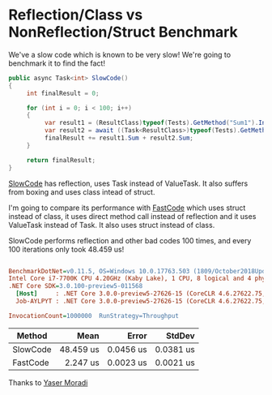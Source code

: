 # Reflection/Class vs NonReflection/Struct Benchmark

We've a slow code which is known to be very slow! We're going to benchmark it to find the fact!

```cs
public async Task<int> SlowCode()
{
     int finalResult = 0;

     for (int i = 0; i < 100; i++)
     {
          var result1 = (ResultClass)typeof(Tests).GetMethod("Sum1").Invoke(this, new object[] { 1, 2 });
          var result2 = await ((Task<ResultClass>)typeof(Tests).GetMethod("Sum1Async").Invoke(this, new object[] { 1, 2 }));
          finalResult += result1.Sum + result2.Sum;
     }

     return finalResult;
}
```

[SlowCode](https://github.com/ysmoradi/MicroOptimizationBenchmark/blob/master/MicroOptimizationBenchmark/Program.cs#L28-L40) has reflection, uses Task instead of ValueTask. It also suffers from boxing and uses class intead of struct.

I'm going to compare its performance with [FastCode](https://github.com/ysmoradi/MicroOptimizationBenchmark/blob/master/MicroOptimizationBenchmark/Program.cs#L43-L55) which uses struct instead of class, it uses direct method call instead of reflection and it uses ValueTask instead of Task. It also uses struct instead of class.

SlowCode performs reflection and other bad codes 100 times, and every 100 iterations only took 48.459 us!

``` ini

BenchmarkDotNet=v0.11.5, OS=Windows 10.0.17763.503 (1809/October2018Update/Redstone5)
Intel Core i7-7700K CPU 4.20GHz (Kaby Lake), 1 CPU, 8 logical and 4 physical cores
.NET Core SDK=3.0.100-preview5-011568
  [Host]     : .NET Core 3.0.0-preview5-27626-15 (CoreCLR 4.6.27622.75, CoreFX 4.700.19.22408), 64bit RyuJIT
  Job-AYLPYT : .NET Core 3.0.0-preview5-27626-15 (CoreCLR 4.6.27622.75, CoreFX 4.700.19.22408), 64bit RyuJIT

InvocationCount=1000000  RunStrategy=Throughput  

```

|   Method |      Mean |     Error |    StdDev |
|--------- |----------:|----------:|----------:|
| SlowCode | 48.459 us | 0.0456 us | 0.0381 us |
| FastCode |  2.247 us | 0.0023 us | 0.0021 us |

Thanks to [Yaser Moradi](https://github.com/ysmoradi)